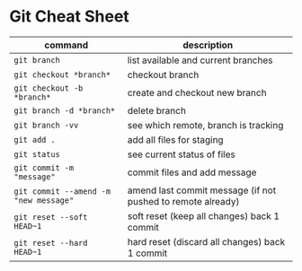 # Git Cheat Sheet
command|description
---|---
`git branch` | list available and current branches
`git checkout *branch*` | checkout branch
`git checkout -b *branch*` | create and checkout new branch
`git branch -d *branch*` | delete branch
`git branch -vv` | see which remote, branch is tracking
`git add .` | add all files for staging
`git status` | see current status of files
`git commit -m "message"` | commit files and add message
`git commit --amend -m "new message"` | amend last commit message (if not pushed to remote already)
`git reset --soft HEAD~1` | soft reset (keep all changes) back 1 commit
`git reset --hard HEAD~1` | hard reset (discard all changes) back 1 commit
